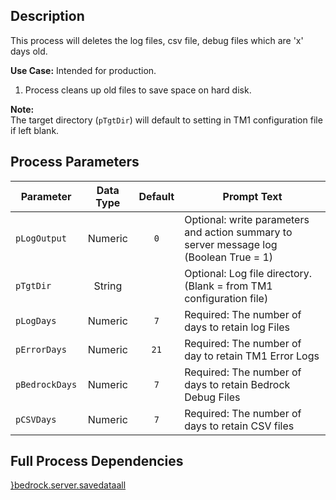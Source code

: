 ## Description
   
 This process will deletes the log files, csv file, debug files which are 'x' days old.  
     
**Use Case:**    Intended for production.  
1. Process cleans up old files to save space on hard disk.  
     
**Note:**     
 The target directory (`pTgtDir`) will default to setting in TM1 configuration file if left blank.  
## Process Parameters
  
|Parameter|Data Type|Default|Prompt Text|
  |---|:-:|:-:|---|
  |`pLogOutput`|Numeric|`0`|Optional: write parameters and action summary to server message log (Boolean True = 1)|
  |`pTgtDir`|String||Optional: Log file directory. (Blank = from TM1 configuration file)|
  |`pLogDays`|Numeric|`7`|Required: The number of days to retain log Files|
  |`pErrorDays`|Numeric|`21`|Required: The number of day to retain TM1 Error Logs|
  |`pBedrockDays`|Numeric|`7`|Required: The number of days to retain Bedrock Debug Files|
  |`pCSVDays`|Numeric|`7`|Required: The number of days to retain CSV files|
  ## Full Process Dependencies
[}bedrock.server.savedataall](}bedrock.server.savedataall)  
